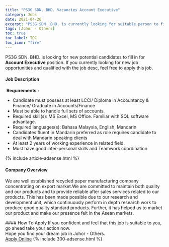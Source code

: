```yaml
---
title: "PS3G SDN. BHD. Vacancies Account Executive" 
category: Jobs 
date: 2021-04-26 
excerpt: "PS3G SDN. BHD. is currently looking for suitable person to fill in the Account Executive which based in Johor - Others" 
tags: [Johor - Others] 
toc: true 
toc_label: TOC 
toc_icon: "fire" 
--- 
```


<p>PS3G SDN. BHD. is looking for new potential candidates to fill in for <b>Account Executive</b> position. If you currently looking for new job opportunities and qualified with the job desc, feel free to apply this job.
</p><div><div><h4>Job Description</h4></div><div><div><span><div><p>&#160;<strong>Requirements :</strong></p><ul><li>Candidate must possess at least LCCI/ Diploma in Accountancy &amp; Finance/ Graduate in Accounts/Finance</li><li>Must be able to handle full sets of accounts.</li><li>Required skill(s): MS Excel, MS Office. Familiar with SQL software advantage.</li><li>Required languages(s): Bahasa Malaysia, English, Mandarin</li><li>Candidates fluent in Mandarin preferred as role requires candidate to deal with Mandarin speaking clients</li><li>At least 2 years of working experience in related field.</li><li>Must have good inter-personal skills and Teamwork coordination</li></ul></div></span></div></div></div> 
{% include article-adsense.html %} 
<div><div><h4>Company Overview</h4></div><div><div><span><div><p>We are well established recycled paper manufacturing company concentrating on export market.We are committed to maintain both quality and our products and to provide reliable after sales services related to our products. This has been made possible due to our research and development unit, which continuously perform in depth research work to produce good quality standard products. Further, it&#160;has helped us to market our product and make our presence felt in the Asean markets.&#160;</p></div></span></div></div></div> 
#### How To Apply 
If you confident and feel that this job is suitable to you, go ahead take your action now. <br/> 
Hope you find your dream job in Johor - Others. <br/> 
<a href="https://www.jobstreet.com.my/en/job/account-executive-4548890?jobId=jobstreet-my-job-4548890&" class="btn btn--info" target="_blank" rel="nofollow noopenner">Apply Online</a> 
{% include 300-adsense.html %} 